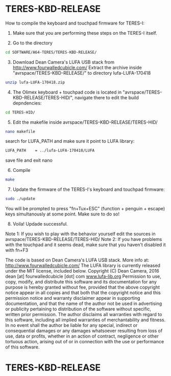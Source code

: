 # TERES-KBD-RELEASE

How to compile the keyboard and touchpad firmware for TERES-I:

1. Make sure that you are performing these steps on the TERES-I itself.

2. Go to the directory 
```bash
cd SOFTWARE/A64-TERES/TERES-KBD-RELEASE/
```
3. Download Dean Camera's LUFA USB stack from http://www.fourwalledcubicle.com/ 
   Extract the archive inside "avrspace/TERES-KBD-RELEASE/" to directory lufa-LUFA-170418
```bash
unzip lufa-LUFA-170418.zip
```
4. The Olimex keyboard + touchpad code is located in "avrspace/TERES-KBD-RELEASE/TERES-HID/", navigate there to edit the build depndencies:
```bash
cd TERES-HID/
```
5. Edit the makefile inside avrspace/TERES-KBD-RELEASE/TERES-HID/
```bash
nano makefile
```
search for LUFA_PATH and make sure it point to LUFA library:
```bash
LUFA_PATH    = ../lufa-LUFA-170418/LUFA
```
save file and exit nano

6. Compile
```bash
make
```
7. Update the firmware of the TERES-I's keyboard and touchpad firmware:
```bash
sudo ./update
```
You will be prompted to press "fn+Tux+ESC" (function + penguin + escape) keys simultanously at some point. Make sure to do so!

8. Voila! Updade successful.

Note 1: If you wish to play with the behavior yourself edit the sources in avrspace/TERES-KBD-RELEASE/TERES-HID/
Note 2: If you have problems with the touchpad and it seems dead, make sure that you haven't disabled it with fn+F3

The code is based on Dean Camera's LUFA USB stack. More info at:
http://www.fourwalledcubicle.com/
The LUFA library is currently released under the MIT license, included below.
Copyright (C) Dean Camera, 2016 dean [at] fourwalledcubicle [dot] com
www.lufa-lib.org
Permission to use, copy, modify, and distribute this software and its documentation for any purpose
is hereby granted without fee, provided that the above copyright notice appear in all copies and that
both that the copyright notice and this permission notice and warranty disclaimer appear in
supporting documentation, and that the name of the author not be used in advertising or publicity
pertaining to distribution of the software without specific, written prior permission.
The author disclaims all warranties with regard to this software, including all implied warranties of
merchantability and fitness. In no event shall the author be liable for any special, indirect or
consequential damages or any damages whatsoever resulting from loss of use, data or profits,
whether in an action of contract, negligence or other tortuous action, arising out of or in connection
with the use or performance of this software.
# TERES-KBD-RELEASE
